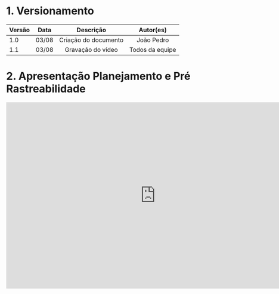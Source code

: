 # 1. Versionamento
|Versão|Data|Descrição|Autor(es)|
|------|----|---------|---------|
|1.0|03/08|<center>Criação do documento</center>|<center>João Pedro</center>|
|1.1|03/08|<center>Gravação do vídeo</center>|<center>Todos da equipe</center>|

# 2. Apresentação Planejamento e Pré Rastreabilidade

<div align="center">
    <iframe width="800" height="500" src="https://www.youtube.com/embed/eK8SGaKz8Vk" title="YouTube video player" frameborder="0" allow="accelerometer; autoplay; clipboard-write; encrypted-media; gyroscope; picture-in-picture" allowfullscreen></iframe>
</div>

